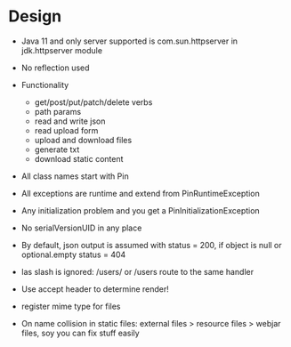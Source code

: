 # Design

* Java 11 and only server supported is com.sun.httpserver in jdk.httpserver module
* No reflection used
* Functionality
  * get/post/put/patch/delete verbs
  * path params
  * read and write json
  * read upload form
  * upload and download files
  * generate txt
  * download static content
  
* All class names start with Pin
* All exceptions are runtime and extend from PinRuntimeException
* Any initialization problem and you get a PinInitializationException
* No serialVersionUID in any place
* By default, json output is assumed with status = 200, if object is null or optional.empty status = 404
* las slash is ignored: /users/ or /users route to the same handler
* Use accept header to determine render!
* register mime type for files
* On name collision in static files: external files > resource files > webjar files, soy you can fix stuff easily

